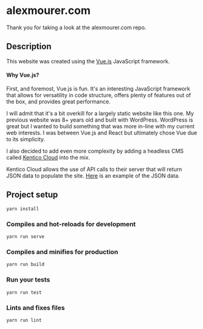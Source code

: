 # alexmourer.com

Thank you for taking a look at the alexmourer.com repo.

## Description

This website was created using the [Vue.js](https://vuejs.org/) JavaScript framework.

#### Why Vue.js?

First, and foremost, Vue.js is fun. It's an interesting JavaScript framework that allows for versatility in code structure, offers plenty of features out of the box, and provides great performance.

I will admit that it's a bit overkill for a largely static website like this one. My previous website was 8+ years old and built with WordPress. WordPress is great but I wanted to build something that was more in-line with my current web interests. I was between Vue.js and React but ultimately chose Vue due to its simplicity.

I also decided to add even more complexity by adding a headless CMS called [Kentico Cloud](https://kenticocloud.com/) into the mix.

Kentico Cloud allows the use of API calls to their server that will return JSON data to populate the site. [Here](https://deliver.kenticocloud.com/e75ce49a-4064-0098-b307-d687a6a064ab/items) is an example of the JSON data.

## Project setup

```
yarn install
```

### Compiles and hot-reloads for development

```
yarn run serve
```

### Compiles and minifies for production

```
yarn run build
```

### Run your tests

```
yarn run test
```

### Lints and fixes files

```
yarn run lint
```
